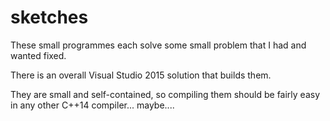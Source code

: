 # sketches

These small programmes each solve some small problem
that I had and wanted fixed.

There is an overall Visual Studio 2015 solution
that builds them.

They are small and self-contained, so compiling them
should be fairly easy in any other C++14 compiler... maybe....
